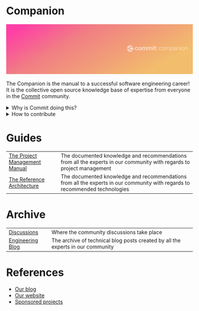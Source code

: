# Companion

![Banner](https://github.com/commitdev/companion/blob/master/companion.png)

The Companion is the manual to a successful software engineering career! It is the collective open source knowledge base of expertise from everyone in the [Commit](https://commit.dev/) community.

<details>
  <summary>Why is Commit doing this?</summary>
  
<!-- @simon we should link to the definition of startup engineer -->
  
To provide startup engineers a single source of truth for everything they will need on their journey to success (ie. from before internship all the way to founder!)
</details>

<details>
  <summary>How to contribute</summary>
  
  - [Submitting your ideas in discussion](https://github.com/commitdev/companion/discussions)
  - [Drop your thoughts into the community discussions](https://github.com/commitdev/companion/discussions)
    - [What do you want to see in the companion?](https://github.com/commitdev/companion/discussions/1)
    - [What do you want to see in our engineering blog articles?](https://github.com/commitdev/companion/discussions/3)
</details>

# Guides

<table>
  <tr>
    <td><a href="the-project-management-manual.md">The Project Management Manual</a></td>
    <td>The documented knowledge and recommendations from all the experts in our community with regards to project management</td>
  </tr>
  <tr>
    <td><a href="the-reference-architecture.md">The Reference Architecture</a></td>
    <td>The documented knowledge and recommendations from all the experts in our community with regards to recommended technologies</td>
  </tr>
</table>

# Archive

<table>
  <tr>
    <td><a href="https://github.com/commitdev/companion/discussions">Discussions</a></td>
    <td>Where the community discussions take place</td>
  </tr>
  <tr>
    <td><a href="engineering-blog.md">Engineering Blog</a></td>
    <td>The archive of technical blog posts created by all the experts in our community</td>
  </tr>
</table>

# References

- [Our blog](https://blog.commit.dev/)
- [Our website](https://commit.dev/)
- [Sponsored projects](sponsored-projects.md)


<!--
<!--[What do you want to see in our HOP blog articles?]() @anita we should discuss with @phong in the future-->
<!--[What do you want to see in our FLOC blog articles?]() @anita we should discuss with @phong in the future-->
<!--[What do you want to see in The Reference Architecture?](https://github.com/commitdev/companion/discussions) @simon will add when i have a discussion set up-->

<!--
## The Commit Journey

- [How do I join commit?]()
  - [Nomination]()
  - [Virtual Get To Know you]()
  - [Technical Assessment]()
    - [Welcome aboard]()
    - [What to do if you're not accepted]()
      - [Joining our learning community]()
- [What happens after I join?]()
  - [HOP]()
     - [Blog]()
  - [ECPG]()
     - [Blog]()
  - [Matching process]()
     - [Platform]()
  - [Start the next phase of your journey with a startup partner]()
     - [Contributing back to Commit via Discussions]()
     - [Coming back for learning events]()
     - [Mentoring/helping others in our community]()

## Community
- [How to find mentors/help]()
- [What does Commit to do support engineers in the community?]()

## Contribute
- [How can I help contribute?]()
  - [Companion]()
  - [Platform]()
  - [Zero]()

## Resources

- [Blog/Articles]()
  - [Engineering]()
  - [FLOC - First line of code]()
  - [HOP]()
- [Events]()
  - [Upcoming]()
  - [Past]()
-->
